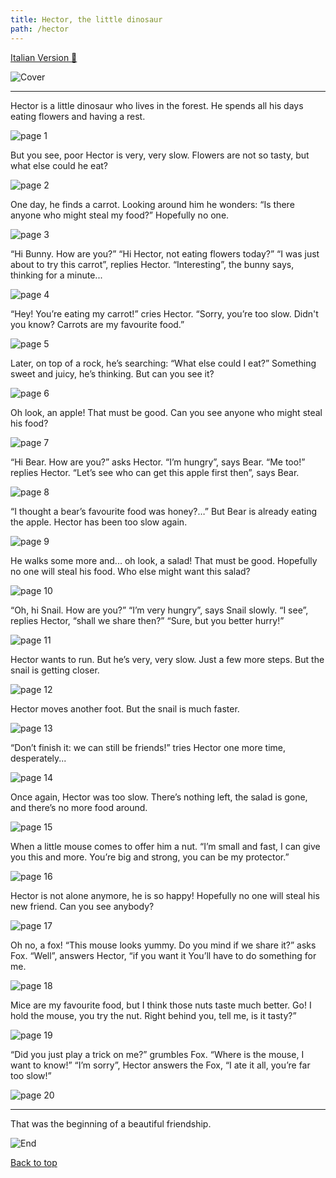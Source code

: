 ```yaml
---
title: Hector, the little dinosaur
path: /hector
---
```


[Italian Version 🍕](/it/hector)

![Cover](../images/Cover.png)

---

<div>
Hector is a little dinosaur  
who lives in the forest.  
He spends all his days eating flowers  
and having a rest.
</div>

![page 1](../images/page1.png)

<div>
But you see, poor Hector  
is very, very slow.  
Flowers are not so tasty,  
but what else could he eat?
</div>

![page 2](../images/page2.png)

<div>
One day, he finds a carrot.  
Looking around him he wonders:  
“Is there anyone who might steal my food?”  
Hopefully no one.
</div>

![page 3](../images/page3.png)

<div>
“Hi Bunny. How are you?”  
“Hi Hector, not eating flowers today?”  
“I was just about to try this carrot”, replies Hector.  
“Interesting”, the bunny says, thinking for a minute...
</div>

![page 4](../images/page4.png)

<div>
“Hey! You’re eating my carrot!” cries Hector.  
“Sorry, you’re too slow.  
Didn't you know?  
Carrots are my favourite food.”
</div>

![page 5](../images/page5.png)

<div>
Later, on top of a rock, he’s searching:  
“What else could I eat?”  
Something sweet and juicy, he’s thinking.  
But can you see it?
</div>

![page 6](../images/page6.png)

<div>
Oh look, an apple!  
That must be good.  
Can you see anyone  
who might steal his food?
</div>

![page 7](../images/page7.png)

<div>
“Hi Bear. How are you?” asks Hector.  
“I’m hungry”, says Bear.  
“Me too!” replies Hector.  
“Let’s see who can get this apple first then”, says Bear.
</div>

![page 8](../images/page8.png)

<div>
“I thought a bear’s favourite food was honey?…”  
But Bear is already eating the apple.  
Hector has been too slow again.
</div>

![page 9](../images/page9.png)

<div>
He walks some more and... oh look, a salad!  
That must be good.  
Hopefully no one will steal his food.  
Who else might want this salad?
</div>

![page 10](../images/page10.png)

<div>
“Oh, hi Snail. How are you?”  
“I’m very hungry”, says Snail slowly.  
“I see”, replies Hector, “shall we share then?”  
“Sure, but you better hurry!”
</div>

![page 11](../images/page11.png)

<div>
Hector wants to run.  
But he’s very, very slow.  
Just a few more steps.  
But the snail is getting closer.
</div>

![page 12](../images/page12.png)

<div>
Hector moves another foot.  
But the snail is much faster.
</div>

![page 13](../images/page13.png)

<div>
“Don’t finish it: we can still be friends!”  
tries Hector one more time,  
desperately...
</div>

![page 14](../images/page14.png)

<div>
Once again, Hector was too slow.  
There’s nothing left,  
the salad is gone,  
and there’s no more food around.
</div>

![page 15](../images/page15.png)

<div>
When a little mouse  
comes to offer him a nut.  
“I’m small and fast, I can give you this and more.  
You’re big and strong, you can be my protector.”
</div>

![page 16](../images/page16.png)

<div>
Hector is not alone anymore,  
he is so happy!  
Hopefully no one will steal his new friend.  
Can you see anybody?
</div>

![page 17](../images/page17.png)

<div>
Oh no, a fox! “This mouse looks yummy.  
Do you mind if we share it?” asks Fox.  
“Well”, answers Hector, “if you want it  
You’ll have to do something for me.
</div>

![page 18](../images/page18.png)

<div>
Mice are my favourite food,  
but I think those nuts taste much better.  
Go! I hold the mouse, you try the nut.  
Right behind you, tell me, is it tasty?”
</div>

![page 19](../images/page19.png)

<div>
“Did you just play a trick on me?” grumbles Fox.  
“Where is the mouse, I want to know!”  
“I’m sorry”, Hector answers the Fox,  
“I ate it all, you’re far too slow!”
</div>

![page 20](../images/page20.png)

---

<div>
That was the beginning of a beautiful friendship.
</div>

![End](../images/End.png)

[Back to top](#)

